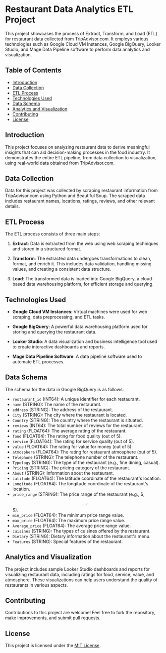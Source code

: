 # Restaurant Data Analytics ETL Project

This project showcases the process of Extract, Transform, and Load (ETL) for restaurant data collected from TripAdvisor.com. It employs various technologies such as Google Cloud VM Instances, Google BigQuery, Looker Studio, and Mage Data Pipeline software to perform data analytics and visualization.

## Table of Contents

- [Introduction](#introduction)
- [Data Collection](#data-collection)
- [ETL Process](#etl-process)
- [Technologies Used](#technologies-used)
- [Data Schema](#data-schema)
- [Analytics and Visualization](#analytics-and-visualization)
- [Contributing](#contributing)
- [License](#license)

## Introduction

This project focuses on analyzing restaurant data to derive meaningful insights that can aid decision-making processes in the food industry. It demonstrates the entire ETL pipeline, from data collection to visualization, using real-world data obtained from TripAdvisor.com.

## Data Collection

Data for this project was collected by scraping restaurant information from TripAdvisor.com using Python and Beautiful Soup. The scraped data includes restaurant names, locations, ratings, reviews, and other relevant details.

## ETL Process

The ETL process consists of three main steps:

1. **Extract**: Data is extracted from the web using web scraping techniques and stored in a structured format.

2. **Transform**: The extracted data undergoes transformations to clean, format, and enrich it. This includes data validation, handling missing values, and creating a consistent data structure.

3. **Load**: The transformed data is loaded into Google BigQuery, a cloud-based data warehousing platform, for efficient storage and querying.

## Technologies Used

- **Google Cloud VM Instances**: Virtual machines were used for web scraping, data preprocessing, and ETL tasks.

- **Google BigQuery**: A powerful data warehousing platform used for storing and querying the restaurant data.

- **Looker Studio**: A data visualization and business intelligence tool used to create interactive dashboards and reports.

- **Mage Data Pipeline Software**: A data pipeline software used to automate ETL processes.

## Data Schema

The schema for the data in Google BigQuery is as follows:

- `restaurant_id` (INT64): A unique identifier for each restaurant.
- `name` (STRING): The name of the restaurant.
- `address` (STRING): The address of the restaurant.
- `City` (STRING): The city where the restaurant is located.
- `Country` (STRING): The country where the restaurant is situated.
- `reviews` (INT64): The total number of reviews for the restaurant.
- `rating` (FLOAT64): The average rating of the restaurant.
- `food` (FLOAT64): The rating for food quality (out of 5).
- `service` (FLOAT64): The rating for service quality (out of 5).
- `value` (FLOAT64): The rating for value for money (out of 5).
- `atmosphere` (FLOAT64): The rating for restaurant atmosphere (out of 5).
- `Telephone` (STRING): The telephone number of the restaurant.
- `Typology` (STRING): The type of the restaurant (e.g., fine dining, casual).
- `Pricing` (STRING): The pricing category of the restaurant.
- `About` (STRING): Information about the restaurant.
- `Latitude` (FLOAT64): The latitude coordinate of the restaurant's location.
- `Longitude` (FLOAT64): The longitude coordinate of the restaurant's location.
- `price_range` (STRING): The price range of the restaurant (e.g., $, $$, $$$).
- `min_price` (FLOAT64): The minimum price range value.
- `max_price` (FLOAT64): The maximum price range value.
- `Average_price` (FLOAT64): The average price range value.
- `cuisines` (STRING): The types of cuisines offered by the restaurant.
- `Dietary` (STRING): Dietary information about the restaurant's menu.
- `Features` (STRING): Special features of the restaurant.

## Analytics and Visualization

The project includes sample Looker Studio dashboards and reports for visualizing restaurant data, including ratings for food, service, value, and atmosphere. These visualizations can help users understand the quality of restaurants in various aspects.

## Contributing

Contributions to this project are welcome! Feel free to fork the repository, make improvements, and submit pull requests.

## License

This project is licensed under the [MIT License](LICENSE.md).
